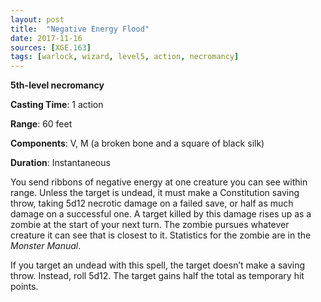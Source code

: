 ```yaml
---
layout: post
title:  "Negative Energy Flood"
date: 2017-11-16
sources: [XGE.163]
tags: [warlock, wizard, level5, action, necromancy]
---
```


**5th-level necromancy**

**Casting Time**: 1 action

**Range**: 60 feet

**Components**: V, M (a broken bone and a square of black silk)

**Duration**: Instantaneous

You send ribbons of negative energy at one creature you can see within range. Unless the target is undead, it must make a Constitution saving throw, taking 5d12 necrotic damage on a failed save, or half as much damage on a successful one. A target killed by this damage rises up as a zombie at the start of your next turn. The zombie pursues whatever creature it can see that is closest to it. Statistics for the zombie are in the *Monster Manual*.

If you target an undead with this spell, the target doesn’t make a saving throw. Instead, roll 5d12. The target gains half the total as temporary hit points.
